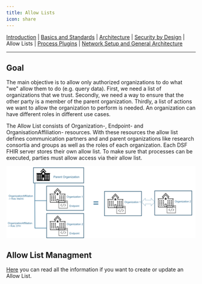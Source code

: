 ```yaml
---
title: Allow Lists
icon: share
---
```

 [Introduction](introduction.md) | [Basics and Standards](basics.md) | [Architecture](architecture.md) | [Security by Design](securityByDesign.md) | Allow Lists | [Process Plugins](process-plugins.md) | [Network Setup and General Architecture](networkSetup.md)

---

## Goal
The main objective is to allow only authorized organizations to do what "we" allow them to do (e.g. query data).
First, we need a list of organizations that we trust. Secondly, we need a way to ensure that the other party is a member of the parent organization. Thirdly, a list of actions we want to allow the organization to perform is needed. An organization can have different roles in different use cases. 

The Allow List consists of Organization-, Endpoint- and OrganisationAffiliation- resources. With these resources the allow list defines communication partners and and parent organizations like research consortia and groups as well as the roles of each organization. Each DSF FHIR server stores their own allow list. To make sure that processes can be executed, parties must allow access via their allow list.

![Architecture](/photos/info/allowList/allowList-architecture.png)

## Allow List Managment
[Here](/stable/maintain/allowList-mgm.md) you can read all the information if you want to create or update an Allow List.